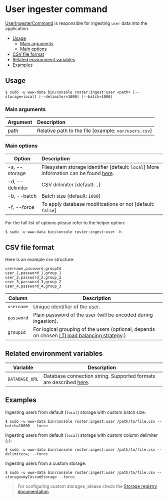 # User ingester command

[UserIngesterCommand](../../src/Command/Ingester/UserIngesterCommand.php) is responsible for ingesting `user` data into the application.

- [Usage](#usage)
    - [Main arguments](#main-arguments)
    - [Main options](#main-options)
- [CSV file format](#csv-file-format)
- [Related environment variables](#related-environment-variables)
- [Examples](#examples)

## Usage
```shell script
$ sudo -u www-data bin/console roster:ingest:user <path> [--storage=local] [--delimiter=1000] [--batch=1000]
```

### Main arguments

| Argument | Description                                          |
| ---------|:-----------------------------------------------------|
| path     | Relative path to the file [example: `var/users.csv`] |

### Main options

| Option          | Description                                                                                                   |
| ----------------|:--------------------------------------------------------------------------------------------------------------|
| -s, --storage   | Filesystem storage identifier [default: `local`] More information can be found [here](../storage-registry.md).|
| -d, --delimiter | CSV delimiter [default: `,`]                                                                                  |
| -b, --batch     | Batch size [default: `1000`]                                                                                  |
| -f, --force     | To apply database modifications or not [default: `false`]                                                     |

For the full list of options please refer to the helper option:
```shell script
$ sudo -u www-data bin/console roster:ingest:user -h
```

## CSV file format

Here is an example csv structure: 

```csv
username,password,groupId
user_1,password_1,group_1
user_2,password_2,group_2
user_3,password_3,group_2
user_4,password_4,group_3
```

| Column | Description |
|--------|-------------|
| `username` | Unique identifier of the user. |
| `password` | Plain password of the user (will be encoded during ingestion). |
| `groupId` | For logical grouping of the users (optional, depends on chosen [LTI load balancing strategy](../devops-documentation.md#lti-load-balancing-strategy).) |

## Related environment variables

| Variable | Description |
|----------|-------------|
| `DATABASE_URL` | Database connection string. Supported formats are described [here](https://www.doctrine-project.org/projects/doctrine-dbal/en/latest/reference/configuration.html#connecting-using-a-url). |

## Examples

Ingesting users from default (`local`) storage with custom batch size:
```shell script
$ sudo -u www-data bin/console roster:ingest:user /path/to/file.csv --batch=10000 --force
```

Ingesting users from default (`local`) storage with custom column delimiter (`;`):
```shell script
$ sudo -u www-data bin/console roster:ingest:user /path/to/file.csv --delimiter=; --force
```

Ingesting users from a custom storage:
```shell script
$ sudo -u www-data bin/console roster:ingest:user /path/to/file.csv --storage=myCustomStorage --force
```

> For configuring custom storages, please check the [Storage registry documentation](../storage-registry.md).
